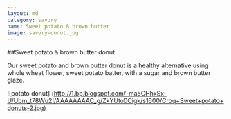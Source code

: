 ```yaml
---
layout: md
category: savory
name: Sweet potato & brown butter
image: savory-donut.jpg
---
```


##Sweet potato & brown butter donut

Our sweet potato and brown butter donut is a healthy alternative using whole wheat flower, sweet potato batter, with a sugar and brown butter glaze. 

![potato donut] (http://1.bp.blogspot.com/-ma5CHhxSx-U/Ubm_t78Wu2I/AAAAAAAAC_g/ZkYUto0Cigk/s1600/Croq+Sweet+potato+donuts-2.jpg)